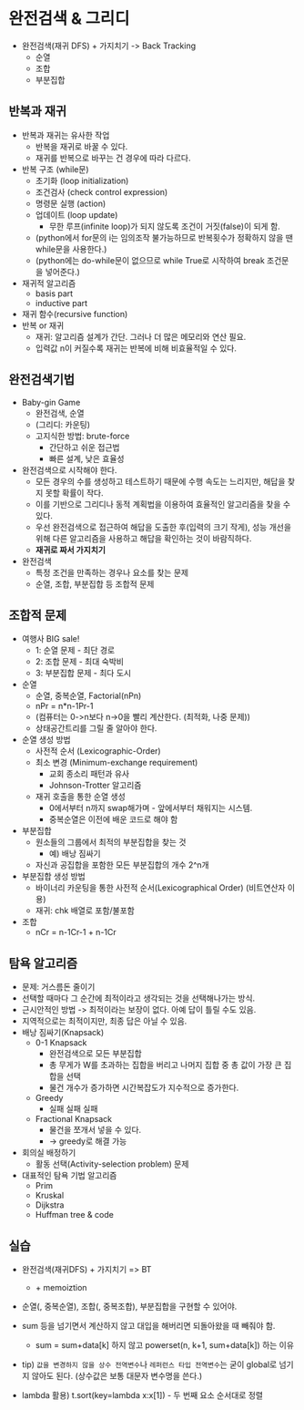 # 완전검색 & 그리디

* 완전검색(재귀 DFS) + 가지치기 -> Back Tracking
  * 순열
  * 조합
  * 부분집합

## 반복과 재귀

* 반복과 재귀는 유사한 작업
  * 반복을 재귀로 바꿀 수 있다.
  * 재귀를 반복으로 바꾸는 건 경우에 따라 다르다.
* 반복 구조 (while문)
  * 초기화 (loop initialization)
  * 조건검사 (check control expression)
  * 명령문 실행 (action)
  * 업데이트 (loop update)
    * 무한 루프(infinite loop)가 되지 않도록 조건이 거짓(false)이 되게 함.
  * (python에서 for문의 i는 임의조작 불가능하므로 반복횟수가 정확하지 않을 땐 while문을 사용한다.)
  * (python에는 do-while문이 없으므로 while True로 시작하여 break 조건문을 넣어준다.)
* 재귀적 알고리즘
  * basis part
  * inductive part
* 재귀 함수(recursive function)
* 반복 or 재귀
  * 재귀: 알고리즘 설계가 간단. 그러나 더 많은 메모리와 연산 필요.
  * 입력값 n이 커질수록 재귀는 반복에 비해 비효율적일 수 있다.

## 완전검색기법

* Baby-gin Game
  * 완전검색, 순열
  * (그리디: 카운팅)
  * 고지식한 방법: brute-force
    * 간단하고 쉬운 접근법
    * 빠른 설계, 낮은 효율성
* 완전검색으로 시작해야 한다.
  * 모든 경우의 수를 생성하고 테스트하기 때문에 수행 속도는 느리지만, 해답을 찾지 못할 확률이 작다.
  * 이를 기반으로 그리디나 동적 계획법을 이용하여 효율적인 알고리즘을 찾을 수 있다.
  * 우선 완전검색으로 접근하여 해답을 도출한 후(입력의 크기 작게), 성능 개선을 위해 다른 알고리즘을 사용하고 해답을 확인하는 것이 바람직하다.
  * **재귀로 짜서 가지치기**
* 완전검색
  * 특정 조건을 만족하는 경우나 요소를 찾는 문제
  * 순열, 조합, 부분집합 등 조합적 문제

## 조합적 문제

* 여행사 BIG sale!
  * 1: 순열 문제 - 최단 경로
  * 2: 조합 문제 - 최대 숙박비
  * 3: 부분집합 문제 - 최다 도시
* 순열
  * 순열, 중복순열, Factorial(nPn)
  * nPr = n*n-1Pr-1
  * (컴퓨터는 0->n보다 n->0을 빨리 계산한다. (최적화, 나중 문제))
  * 상태공간트리를 그릴 줄 알아야 한다.
* 순열 생성 방법
  * 사전적 순서 (Lexicographic-Order)
  * 최소 변경 (Minimum-exchange requirement)
    * 교회 종소리 패턴과 유사
    * Johnson-Trotter 알고리즘
  * 재귀 호출을 통한 순열 생성
    * 0에서부터 n까지 swap해가며 - 앞에서부터 채워지는 시스템.
    * 중복순열은 이전에 배운 코드로 해야 함
* 부분집합
  * 원소들의 그룹에서 최적의 부분집합을 찾는 것
    * 예) 배낭 짐싸기
  * 자신과 공집합을 포함한 모든 부분집합의 개수 2^n개
* 부분집합 생성 방법
  * 바이너리 카운팅을 통한 사전적 순서(Lexicographical Order) (비트연산자 이용)
  * 재귀: chk 배열로 포함/불포함
* 조합
  * nCr = n-1Cr-1 + n-1Cr

## 탐욕 알고리즘

* 문제: 거스름돈 줄이기
* 선택할 때마다 그 순간에 최적이라고 생각되는 것을 선택해나가는 방식.
* 근시안적인 방법 -> 최적이라는 보장이 없다. 아예 답이 틀릴 수도 있음.
* 지역적으로는 최적이지만, 최종 답은 아닐 수 있음.
* 배낭 짐싸기(Knapsack)
  * 0-1 Knapsack
    * 완전검색으로 모든 부분집합
    * 총 무게가 W를 초과하는 집합을 버리고 나머지 집합 중 총 값이 가장 큰 집합을 선택
    * 물건 개수가 증가하면 시간복잡도가 지수적으로 증가한다.
  * Greedy
    * 실패 실패 실패
  * Fractional Knapsack
    * 물건을 쪼개서 넣을 수 있다.
    * -> greedy로 해결 가능
* 회의실 배정하기
  * 활동 선택(Activity-selection problem) 문제
* 대표적인 탐욕 기법 알고리즘
  * Prim
  * Kruskal
  * Dijkstra
  * Huffman tree & code

## 실습

* 완전검색(재귀DFS) + 가지치기 => BT
  * \+ memoiztion
* 순열(, 중복순열), 조합(, 중복조합), 부분집합을 구현할 수 있어야.
* sum 등을 넘기면서 계산하지 않고 대입을 해버리면 되돌아왔을 때 빼줘야 함.
  * sum = sum+data[k] 하지 않고 powerset(n, k+1, sum+data[k]) 하는 이유
* tip) `값을 변경하지 않을 상수 전역변수`나 `레퍼런스 타입 전역변수`는 굳이 global로 넘기지 않아도 된다. (상수값은 보통 대문자 변수명을 쓴다.)  

* lambda 활용) t.sort(key=lambda x:x[1]) - 두 번째 요소 순서대로 정렬